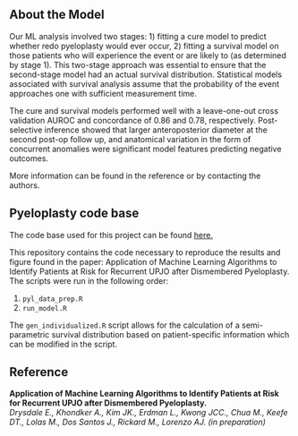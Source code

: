 ## About the Model

Our ML analysis involved two stages: 1) fitting a cure model to predict whether redo pyeloplasty would ever occur, 2) fitting a survival model on those patients who will experience the event or are likely to (as determined by stage 1). This two-stage approach was essential to ensure that the second-stage model had an actual survival distribution. Statistical models associated with survival analysis assume that the probability of the event approaches one with sufficient measurement time. 

The cure and survival models performed well with a leave-one-out cross validation AUROC and concordance of 0.86 and 0.78, respectively. Post-selective inference showed that larger anteroposterior diameter at the second post-op follow up, and anatomical variation in the form of concurrent anomalies were significant model features predicting negative outcomes. 

More information can be found in the reference or by contacting the authors.

## Pyeloplasty code base
The code base used for this project can be found <a href="https://github.com/goldenberg-lab/Pyeloplasty">here.</a>

This repository contains the code necessary to reproduce the results and figure found in the paper: Application of Machine Learning Algorithms to Identify Patients at Risk for Recurrent UPJO after Dismembered Pyeloplasty. The scripts were run in the following order:
1. `pyl_data_prep.R`
2. `run_model.R`

The `gen_individualized.R` script allows for the calculation of a semi-parametric survival distribution based on patient-specific information which can be modified in the script.

## Reference

<b> Application of Machine Learning Algorithms to Identify Patients at Risk for Recurrent UPJO after Dismembered Pyeloplasty. </b>  <br>
<i> Drysdale E., Khondker A., Kim JK., Erdman L., Kwong JCC., Chua M., Keefe DT., Lolas M., Dos Santos J., Rickard M., Lorenzo AJ. (in preparation) 